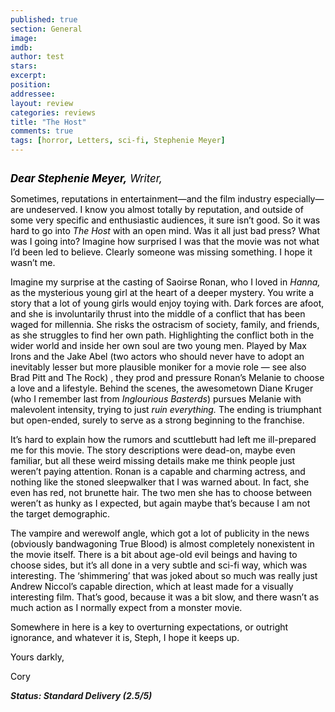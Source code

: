 ```yaml
---
published: true
section: General
image: 
imdb: 
author: test 
stars: 
excerpt: 
position: 
addressee: 
layout: review
categories: reviews
title: "The Host"
comments: true
tags: [horror, Letters, sci-fi, Stephenie Meyer]
---
```

<div><p><span class="full-image-block ssNonEditable"><span><a href="/letters/2013/4/3/the-host.html"><img src="http://static.squarespace.com/static/5005f6bcc4aa41161b33e89e/5329cf1fe4b07c068ebf74de/5329cf1fe4b07c068ebf7808/1365021831557/the-host.jpg" alt="" /></a></span></span></p>
<p><em><span style="color:black;"><span style="font-size:120%;"><strong>Dear Stephenie Meyer,</strong> Writer,</span>&nbsp;</span></em><span style="color:black;">&nbsp;</span></p>
<p><span style="color:black;">Sometimes, reputations in entertainment&mdash;and the film industry especially&mdash;are undeserved. I know you almost totally by reputation, and outside of some very specific and enthusiastic audiences, it sure isn&rsquo;t good. So it was hard to go into <em>The Host</em> with an open mind. Was it all just bad press? What was I going into? Imagine how surprised I was that the movie was not what I&rsquo;d been led to believe. Clearly someone was missing something. I hope it wasn&rsquo;t me.</span></p>
<p><span style="color:black;">Imagine my surprise at the casting of Saoirse Ronan, who I loved in <em>Hanna, </em>as the mysterious young girl at the heart of a deeper mystery. You write a story that a lot of young girls would enjoy toying with. Dark forces are afoot, and she is involuntarily thrust into the middle of a conflict that has been waged for millennia. She risks the ostracism of society, family, and friends, as she struggles to find her own path. Highlighting the conflict both in the wider world and inside her own soul are two young men. Played by Max Irons and the Jake Abel (two actors who should never have to adopt an inevitably lesser but more plausible moniker for a movie role &mdash; see also Brad Pitt and The Rock) , they prod and pressure Ronan&rsquo;s Melanie to choose a love and a lifestyle. Behind the scenes, the awesometown Diane Kruger (who I remember last from <em>Inglourious Basterds</em>) pursues Melanie with malevolent intensity, trying to just <em>ruin everything. </em>The ending is triumphant but open-ended, surely to serve as a strong beginning to the franchise.</span></p>
<p><span style="color:black;">It&rsquo;s hard to explain how the rumors and scuttlebutt had left me ill-prepared me for this movie. The story descriptions were dead-on, maybe even familiar, but all these weird missing details make me think people just weren&rsquo;t paying attention. Ronan is a capable and charming actress, and nothing like the stoned sleepwalker that I was warned about. In fact, she even has red, not brunette hair. The two men she has to choose between weren&rsquo;t as hunky as I expected, but again maybe that&rsquo;s because I am not the target demographic.</span></p>
<p><span style="color:black;">The vampire and werewolf angle, which got a lot of publicity in the news (obviously bandwagoning True Blood) is almost completely nonexistent in the movie itself. There is a bit about age-old evil beings and having to choose sides, but it&rsquo;s all done in a very subtle and sci-fi way, which was interesting. The &lsquo;shimmering&rsquo; that was joked about so much was really just Andrew Niccol&rsquo;s capable direction, which at least made for a visually interesting film. That&rsquo;s good, because it was a bit slow, and there wasn&rsquo;t as much action as I normally expect from a monster movie.</span></p>
<p><span style="color:black;">Somewhere in here is a key to overturning expectations, or outright ignorance, and whatever it is, Steph, I hope it keeps up. &nbsp;</span><span style="color:black;">&nbsp;</span></p>
<p><span style="color:black;">Yours darkly,</span></p>
<p><span style="color:black;">Cory</span></p>
<p><strong><em>Status: <strong><em>Standard Delivery (</em></strong>2.5/5)</em></strong></p></div>
